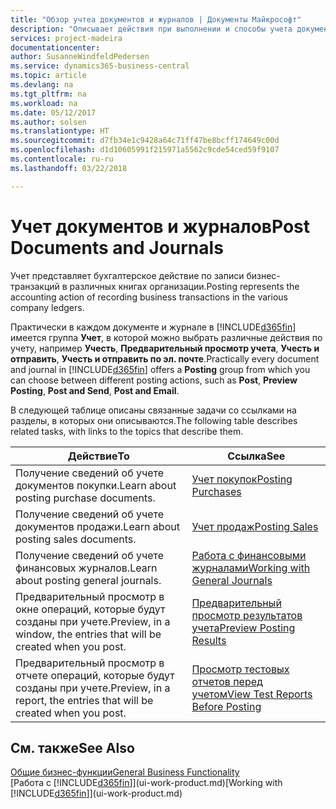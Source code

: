 ```yaml
---
title: "Обзор учтеа документов и журналов | Документы Майкрософт"
description: "Описывает действия при выполнении и способы учета документов и журналов."
services: project-madeira
documentationcenter: 
author: SusanneWindfeldPedersen
ms.service: dynamics365-business-central
ms.topic: article
ms.devlang: na
ms.tgt_pltfrm: na
ms.workload: na
ms.date: 05/12/2017
ms.author: solsen
ms.translationtype: HT
ms.sourcegitcommit: d7fb34e1c9428a64c71ff47be8bcff174649c00d
ms.openlocfilehash: d1d10605991f215971a5562c9cde54ced59f9107
ms.contentlocale: ru-ru
ms.lasthandoff: 03/22/2018

---
```

# <a name="post-documents-and-journals"></a><span data-ttu-id="adc72-103">Учет документов и журналов</span><span class="sxs-lookup"><span data-stu-id="adc72-103">Post Documents and Journals</span></span>
<span data-ttu-id="adc72-104">Учет представляет бухгалтерское действие по записи бизнес-транзакций в различных книгах организации.</span><span class="sxs-lookup"><span data-stu-id="adc72-104">Posting represents the accounting action of recording business transactions in the various company ledgers.</span></span>

<span data-ttu-id="adc72-105">Практически в каждом документе и журнале в [!INCLUDE[d365fin](includes/d365fin_md.md)] имеется группа **Учет**, в которой можно выбрать различные действия по учету, например **Учесть**, **Предварительный просмотр учета**, **Учесть и отправить**, **Учесть и отправить по эл. почте**.</span><span class="sxs-lookup"><span data-stu-id="adc72-105">Practically every document and journal in [!INCLUDE[d365fin](includes/d365fin_md.md)] offers a **Posting** group from which you can choose between different posting actions, such as **Post**, **Preview Posting**, **Post and Send**, **Post and Email**.</span></span>

<span data-ttu-id="adc72-106">В следующей таблице описаны связанные задачи со ссылками на разделы, в которых они описываются.</span><span class="sxs-lookup"><span data-stu-id="adc72-106">The following table describes related tasks, with links to the topics that describe them.</span></span>

| <span data-ttu-id="adc72-107">Действие</span><span class="sxs-lookup"><span data-stu-id="adc72-107">To</span></span> | <span data-ttu-id="adc72-108">Ссылка</span><span class="sxs-lookup"><span data-stu-id="adc72-108">See</span></span> |
| --- | --- |
| <span data-ttu-id="adc72-109">Получение сведений об учете документов покупки.</span><span class="sxs-lookup"><span data-stu-id="adc72-109">Learn about posting purchase documents.</span></span> |[<span data-ttu-id="adc72-110">Учет покупок</span><span class="sxs-lookup"><span data-stu-id="adc72-110">Posting Purchases</span></span>](ui-post-purchases.md) |
| <span data-ttu-id="adc72-111">Получение сведений об учете документов продажи.</span><span class="sxs-lookup"><span data-stu-id="adc72-111">Learn about posting sales documents.</span></span> |[<span data-ttu-id="adc72-112">Учет продаж</span><span class="sxs-lookup"><span data-stu-id="adc72-112">Posting Sales</span></span>](ui-post-sales.md) |
| <span data-ttu-id="adc72-113">Получение сведений об учете финансовых журналов.</span><span class="sxs-lookup"><span data-stu-id="adc72-113">Learn about posting general journals.</span></span> |[<span data-ttu-id="adc72-114">Работа с финансовыми журналами</span><span class="sxs-lookup"><span data-stu-id="adc72-114">Working with General Journals</span></span>](ui-work-general-journals.md) |
| <span data-ttu-id="adc72-115">Предварительный просмотр в окне операций, которые будут созданы при учете.</span><span class="sxs-lookup"><span data-stu-id="adc72-115">Preview, in a window, the entries that will be created when you post.</span></span> |[<span data-ttu-id="adc72-116">Предварительный просмотр результатов учета</span><span class="sxs-lookup"><span data-stu-id="adc72-116">Preview Posting Results</span></span>](ui-how-preview-post-results.md) |
| <span data-ttu-id="adc72-117">Предварительный просмотр в отчете операций, которые будут созданы при учете.</span><span class="sxs-lookup"><span data-stu-id="adc72-117">Preview, in a report, the entries that will be created when you post.</span></span> |[<span data-ttu-id="adc72-118">Просмотр тестовых отчетов перед учетом</span><span class="sxs-lookup"><span data-stu-id="adc72-118">View Test Reports Before Posting</span></span>](ui-how-view-test-reports-posting.md) |

## <a name="see-also"></a><span data-ttu-id="adc72-119">См. также</span><span class="sxs-lookup"><span data-stu-id="adc72-119">See Also</span></span>
[<span data-ttu-id="adc72-120">Общие бизнес-функции</span><span class="sxs-lookup"><span data-stu-id="adc72-120">General Business Functionality</span></span>](ui-across-business-areas.md)  
<span data-ttu-id="adc72-121">[Работа с [!INCLUDE[d365fin](includes/d365fin_md.md)]](ui-work-product.md)</span><span class="sxs-lookup"><span data-stu-id="adc72-121">[Working with [!INCLUDE[d365fin](includes/d365fin_md.md)]](ui-work-product.md)</span></span>


